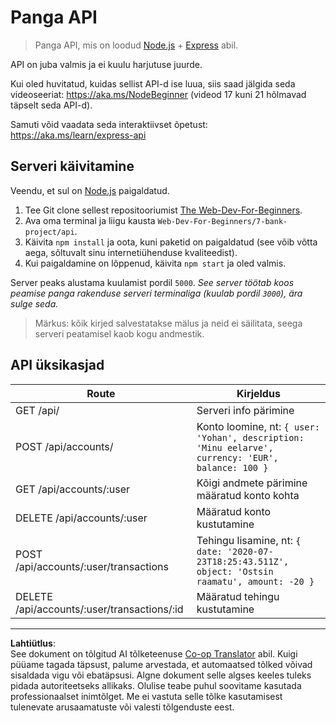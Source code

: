 <!--
CO_OP_TRANSLATOR_METADATA:
{
  "original_hash": "9884f8c8a61cf56214450f8b16a094ce",
  "translation_date": "2025-10-11T12:03:07+00:00",
  "source_file": "7-bank-project/api/README.md",
  "language_code": "et"
}
-->
# Panga API

> Panga API, mis on loodud [Node.js](https://nodejs.org) + [Express](https://expressjs.com/) abil.

API on juba valmis ja ei kuulu harjutuse juurde.

Kui oled huvitatud, kuidas sellist API-d ise luua, siis saad jälgida seda videoseeriat: https://aka.ms/NodeBeginner (videod 17 kuni 21 hõlmavad täpselt seda API-d).

Samuti võid vaadata seda interaktiivset õpetust: https://aka.ms/learn/express-api

## Serveri käivitamine

Veendu, et sul on [Node.js](https://nodejs.org) paigaldatud.

1. Tee Git clone sellest repositooriumist [The Web-Dev-For-Beginners](https://github.com/microsoft/Web-Dev-For-Beginners).
2. Ava oma terminal ja liigu kausta `Web-Dev-For-Beginners/7-bank-project/api`.
3. Käivita `npm install` ja oota, kuni paketid on paigaldatud (see võib võtta aega, sõltuvalt sinu internetiühenduse kvaliteedist).
4. Kui paigaldamine on lõppenud, käivita `npm start` ja oled valmis.

Server peaks alustama kuulamist pordil `5000`.
*See server töötab koos peamise panga rakenduse serveri terminaliga (kuulab pordil `3000`), ära sulge seda.*

> Märkus: kõik kirjed salvestatakse mälus ja neid ei säilitata, seega serveri peatamisel kaob kogu andmestik.

## API üksikasjad

Route                                        | Kirjeldus
---------------------------------------------|------------------------------------
GET    /api/                                 | Serveri info pärimine
POST   /api/accounts/                        | Konto loomine, nt: `{ user: 'Yohan', description: 'Minu eelarve', currency: 'EUR', balance: 100 }`
GET    /api/accounts/:user                   | Kõigi andmete pärimine määratud konto kohta
DELETE /api/accounts/:user                   | Määratud konto kustutamine
POST   /api/accounts/:user/transactions      | Tehingu lisamine, nt: `{ date: '2020-07-23T18:25:43.511Z', object: 'Ostsin raamatu', amount: -20 }`
DELETE  /api/accounts/:user/transactions/:id | Määratud tehingu kustutamine

---

**Lahtiütlus**:  
See dokument on tõlgitud AI tõlketeenuse [Co-op Translator](https://github.com/Azure/co-op-translator) abil. Kuigi püüame tagada täpsust, palume arvestada, et automaatsed tõlked võivad sisaldada vigu või ebatäpsusi. Algne dokument selle algses keeles tuleks pidada autoriteetseks allikaks. Olulise teabe puhul soovitame kasutada professionaalset inimtõlget. Me ei vastuta selle tõlke kasutamisest tulenevate arusaamatuste või valesti tõlgenduste eest.
